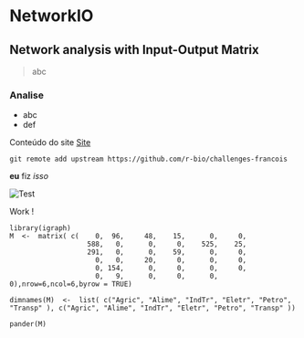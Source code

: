 # NetworkIO
## Network analysis with Input-Output Matrix

> abc

### Analise

- abc
- def

Conteúdo do site [Site](https://www.youtube.com/watch?v=E0RbrYSMw3g)

`git remote add upstream https://github.com/r-bio/challenges-francois`

**eu** fiz *isso* 

![Test](/Input-Output_Network/net_gif_000.gif "Test")

Work !

```{r echo = FALSE, fig.align='center', error=FALSE, message="", warning=FALSE}
library(igraph)
M  <-  matrix( c(    0,	 96,	 48,	15,	     0,	    0,
                   588,	  0,	  0,	 0,	   525,	   25,
                   291,	  0,	  0,	59,	     0,	    0,
                     0,   0,	 20,     0,	     0,	    0,
                     0,	154,	  0,     0,	     0,	    0,
                     0,	  9,	  0,	 0,	     0,	    0),nrow=6,ncol=6,byrow = TRUE)

dimnames(M)  <-  list( c("Agric", "Alime", "IndTr", "Eletr", "Petro", "Transp" ), c("Agric", "Alime", "IndTr", "Eletr", "Petro", "Transp" ))

pander(M) 
```
